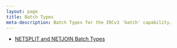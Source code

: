 ```yaml
---
layout: page
title: Batch Types
meta-description: Batch Types for the IRCv3 'batch' capability.
---
```

* [NETSPLIT and NETJOIN Batch Types]({{site.baseurl}}/specs/extensions/batch/netsplit-3.2.html)
